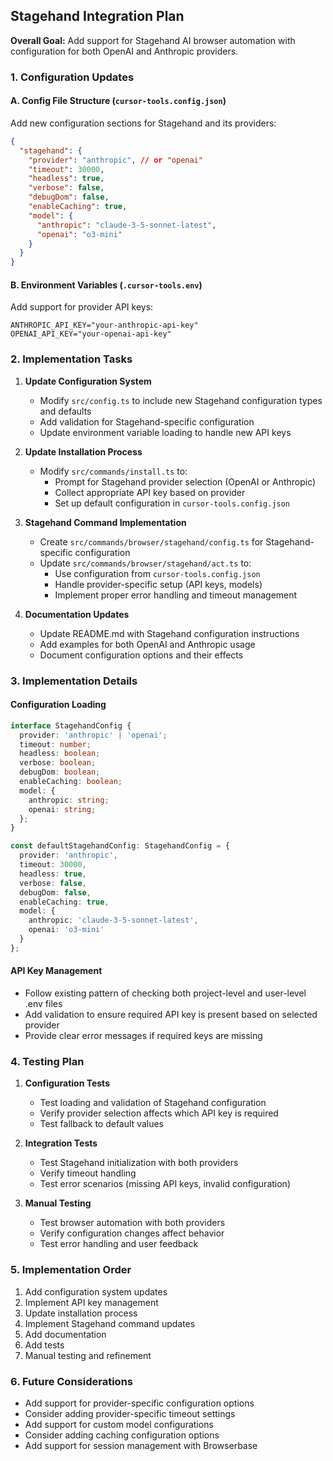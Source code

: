 

## Stagehand Integration Plan

**Overall Goal:** Add support for Stagehand AI browser automation with configuration for both OpenAI and Anthropic providers.

### 1. Configuration Updates

#### A. Config File Structure (`cursor-tools.config.json`)
Add new configuration sections for Stagehand and its providers:

```json
{
  "stagehand": {
    "provider": "anthropic", // or "openai"
    "timeout": 30000,
    "headless": true,
    "verbose": false,
    "debugDom": false,
    "enableCaching": true,
    "model": {
      "anthropic": "claude-3-5-sonnet-latest",
      "openai": "o3-mini"
    }
  }
}
```

#### B. Environment Variables (`.cursor-tools.env`)
Add support for provider API keys:
```
ANTHROPIC_API_KEY="your-anthropic-api-key"
OPENAI_API_KEY="your-openai-api-key"
```

### 2. Implementation Tasks

1. **Update Configuration System**
   - Modify `src/config.ts` to include new Stagehand configuration types and defaults
   - Add validation for Stagehand-specific configuration
   - Update environment variable loading to handle new API keys

2. **Update Installation Process**
   - Modify `src/commands/install.ts` to:
     - Prompt for Stagehand provider selection (OpenAI or Anthropic)
     - Collect appropriate API key based on provider
     - Set up default configuration in `cursor-tools.config.json`

3. **Stagehand Command Implementation**
   - Create `src/commands/browser/stagehand/config.ts` for Stagehand-specific configuration
   - Update `src/commands/browser/stagehand/act.ts` to:
     - Use configuration from `cursor-tools.config.json`
     - Handle provider-specific setup (API keys, models)
     - Implement proper error handling and timeout management

4. **Documentation Updates**
   - Update README.md with Stagehand configuration instructions
   - Add examples for both OpenAI and Anthropic usage
   - Document configuration options and their effects

### 3. Implementation Details

#### Configuration Loading
```typescript
interface StagehandConfig {
  provider: 'anthropic' | 'openai';
  timeout: number;
  headless: boolean;
  verbose: boolean;
  debugDom: boolean;
  enableCaching: boolean;
  model: {
    anthropic: string;
    openai: string;
  };
}

const defaultStagehandConfig: StagehandConfig = {
  provider: 'anthropic',
  timeout: 30000,
  headless: true,
  verbose: false,
  debugDom: false,
  enableCaching: true,
  model: {
    anthropic: 'claude-3-5-sonnet-latest',
    openai: 'o3-mini'
  }
};
```

#### API Key Management
- Follow existing pattern of checking both project-level and user-level .env files
- Add validation to ensure required API key is present based on selected provider
- Provide clear error messages if required keys are missing

### 4. Testing Plan

1. **Configuration Tests**
   - Test loading and validation of Stagehand configuration
   - Verify provider selection affects which API key is required
   - Test fallback to default values

2. **Integration Tests**
   - Test Stagehand initialization with both providers
   - Verify timeout handling
   - Test error scenarios (missing API keys, invalid configuration)

3. **Manual Testing**
   - Test browser automation with both providers
   - Verify configuration changes affect behavior
   - Test error handling and user feedback

### 5. Implementation Order

1. Add configuration system updates
2. Implement API key management
3. Update installation process
4. Implement Stagehand command updates
5. Add documentation
6. Add tests
7. Manual testing and refinement

### 6. Future Considerations

- Add support for provider-specific configuration options
- Consider adding provider-specific timeout settings
- Add support for custom model configurations
- Consider adding caching configuration options
- Add support for session management with Browserbase